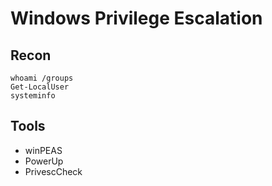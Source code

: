 # Windows Privilege Escalation

## Recon

```shell
whoami /groups
Get-LocalUser
systeminfo
```

## Tools

- winPEAS
- PowerUp
- PrivescCheck
